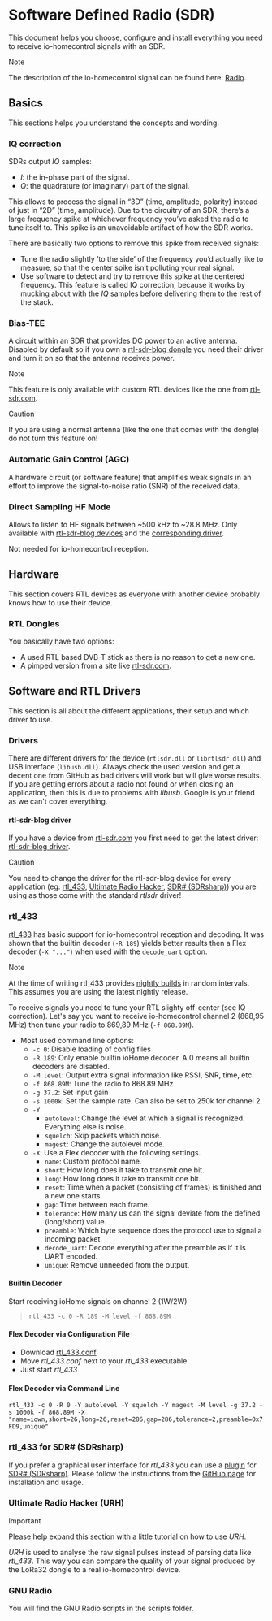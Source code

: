 # Software Defined Radio (SDR)

This document helps you choose, configure and install everything you need to receive io-homecontrol signals with an SDR.

> [!NOTE]
> The description of the io-homecontrol signal can be found here: [Radio](RADIO.md).

## Basics

This sections helps you understand the concepts and wording.

### IQ correction

SDRs output *IQ* samples:
- *I*: the in-phase part of the signal.
- *Q*: the quadrature (or imaginary) part of the signal.

This allows to process the signal in “3D” (time, amplitude, polarity) instead of just in “2D” (time, amplitude). Due to the circuitry of an SDR, there’s a large frequency spike at whichever frequency you’ve asked the radio to tune itself to. This spike is an unavoidable artifact of how the SDR works.

There are basically two options to remove this spike from received signals:
- Tune the radio slightly ’to the side’ of the frequency you’d actually like to measure, so that the center spike isn’t polluting your real signal.
- Use software to detect and try to remove this spike at the centered frequency. This feature is called IQ correction, because it works by mucking about with the *IQ* samples before delivering them to the rest of the stack.

### Bias-TEE

A circuit within an SDR that provides DC power to an active antenna. Disabled by default so if you own a [rtl-sdr-blog dongle](https://www.rtl-sdr.com/buy-rtl-sdr-dvb-t-dongles/) you need their driver and turn it on so that the antenna receives power.

> [!NOTE]
> This feature is only available with custom RTL devices like the one from [rtl-sdr.com](https://www.rtl-sdr.com/).

> [!CAUTION]
> If you are using a normal antenna (like the one that comes with the dongle) do not turn this feature on!

### Automatic Gain Control (AGC)

A hardware circuit (or software feature) that amplifies weak signals in an effort to improve the signal-to-noise ratio (SNR) of the received data.

### Direct Sampling HF Mode

Allows to listen to HF signals between ~500 kHz to ~28.8 MHz. Only available with [rtl-sdr-blog devices](https://www.rtl-sdr.com/buy-rtl-sdr-dvb-t-dongles/) and the [corresponding driver](https://github.com/rtlsdrblog/rtl-sdr-blog).

Not needed for io-homecontrol reception.

## Hardware

This section covers RTL devices as everyone with another device probably knows how to use their device.

### RTL Dongles

You basically have two options:
- A used RTL based DVB-T stick as there is no reason to get a new one.
- A pimped version from a site like [rtl-sdr.com](https://www.rtl-sdr.com/buy-rtl-sdr-dvb-t-dongles/).

## Software and RTL Drivers

This section is all about the different applications, their setup and which driver to use.

### Drivers

There are different drivers for the device (`rtlsdr.dll` or `librtlsdr.dll`) and USB interface (`libusb.dll`). Always check the used version and get a decent one from GitHub as bad drivers will work but will give worse results. If you are getting errors about a radio not found or when closing an application, then this is due to problems with *libusb*. Google is your friend as we can't cover everything.

#### rtl-sdr-blog driver

If you have a device from [rtl-sdr.com](https://www.rtl-sdr.com/) you first need to get the latest driver: [rtl-sdr-blog driver](https://github.com/rtlsdrblog/rtl-sdr-blog/releases).

> [!CAUTION]
> You need to change the driver for the rtl-sdr-blog device for every application (eg. [rtl_433](https://github.com/merbanan/rtl_433), [Ultimate Radio Hacker](https://github.com/jopohl/urh), [SDR# (SDRsharp)](https://airspy.com/download/)) you are using as those come with the standard *rtlsdr* driver!

### rtl_433

[rtl_433](https://github.com/merbanan/rtl_433) has basic support for io-homecontrol reception and decoding. It was shown that the builtin decoder (`-R 189`) yields better results then a Flex decoder (`-X "..."`) when used with the `decode_uart` option.

> [!NOTE]
> At the time of writing rtl_433 provides [nightly builds](https://github.com/merbanan/rtl_433/releases) in random intervals. This assumes you are using the latest nightly release.

To receive signals you need to tune your RTL slighty off-center (see IQ correction). Let's say you want to receive io-homecontrol channel 2 (868,95 MHz) then tune your radio to 869,89 MHz (`-f 868.89M`).

- Most used command line options:
  - `-c 0`: Disable loading of config files
  - `-R 189`: Only enable builtin ioHome decoder. A 0 means all builtin decoders are disabled.
  - `-M level`: Output extra signal information like RSSI, SNR, time, etc.
  - `-f 868.89M`: Tune the radio to 868.89 MHz
  - `-g 37.2`: Set input gain
  - `-s 1000k`: Set the sample rate. Can also be set to 250k for channel 2.
  - `-Y`
    - `autolevel`: Change the level at which a signal is recognized. Everything else is noise.
    - `squelch`: Skip packets which noise.
    - `magest`: Change the autolevel mode.
  - `-X`: Use a Flex decoder with the following settings.
    - `name`: Custom protocol name.
    - `short`: How long does it take to transmit one bit.
    - `long`: How long does it take to transmit one bit.
    - `reset`: Time when a packet (consisting of frames) is finished and a new one starts.
    - `gap`: Time between each frame.
    - `tolerance`: How many us can the signal deviate from the defined (long/short) value.
    - `preamble`: Which byte sequence does the protocol use to signal a incoming packet.
    - `decode_uart`: Decode everything after the preamble as if it is UART encoded.
    - `unique`: Remove unneeded from the output.

#### Builtin Decoder

Start receiving ioHome signals on channel 2 (1W/2W)
> `rtl_433 -c 0 -R 189 -M level -f 868.89M`

#### Flex Decoder via Configuration File

- Download [rtl_433.conf](../scripts/rtl_433/rtl_433.conf)
- Move *rtl_433.conf* next to your *rtl_433* executable
- Just start *rtl_433*

#### Flex Decoder via Command Line

`rtl_433 -c 0 -R 0 -Y autolevel -Y squelch -Y magest -M level -g 37.2 -s 1000k -f 868.89M -X "name=iown,short=26,long=26,reset=286,gap=286,tolerance=2,preamble=0x7FD9,unique"`

### rtl_433 for SDR# (SDRsharp)

If you prefer a graphical user interface for *rtl_433* you can use a [plugin](https://marco40github.wixsite.com/website/plugin-sdrsharp-pour-rtl-433?lang=en) for [SDR# (SDRsharp)](https://airspy.com/download/). Please follow the instructions from the [GitHub page](https://github.com/marco402/plugin-Rtl433-for-SdrSharp) for installation and usage.

### Ultimate Radio Hacker (URH)

> [!IMPORTANT]
> Please help expand this section with a little tutorial on how to use *URH*.

*URH* is used to analyse the raw signal pulses instead of parsing data like *rtl_433*. This way you can compare the quality of your signal produced by the LoRa32 dongle to a real io-homecontrol device.

### GNU Radio
<!-- TODO link gnuradio scripts and explanations -->
You will find the GNU Radio scripts in the scripts folder.
